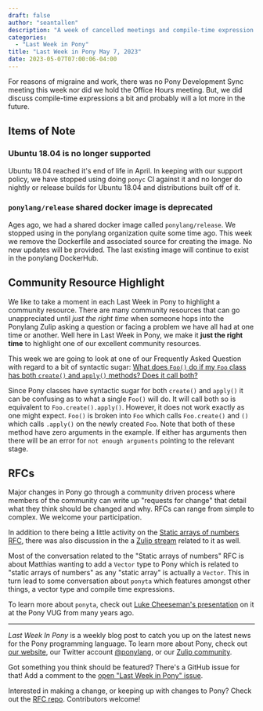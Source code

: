 ```yaml
---
draft: false
author: "seantallen"
description: "A week of cancelled meetings and compile-time expression conversation."
categories:
  - "Last Week in Pony"
title: "Last Week in Pony May 7, 2023"
date: 2023-05-07T07:00:06-04:00
---
```


For reasons of migraine and work, there was no Pony Development Sync meeting this week nor did we hold the Office Hours meeting. But, we did discuss compile-time expressions a bit and probably will a lot more in the future.

## Items of Note

### Ubuntu 18.04 is no longer supported

Ubuntu 18.04 reached it's end of life in April. In keeping with our support policy, we have stopped using doing `ponyc` CI against it and no longer do nightly or release builds for Ubuntu 18.04 and distributions built off of it.

### `ponylang/release` shared docker image is deprecated

Ages ago, we had a shared docker image called `ponylang/release`. We stopped using in the ponylang organization quite some time ago. This week we remove the Dockerfile and associated source for creating the image. No new updates will be provided. The last existing image will continue to exist in the ponylang DockerHub.

## Community Resource Highlight

We like to take a moment in each Last Week in Pony to highlight a community resource. There are many community resources that can go unappreciated until _just the right time_ when someone hops into the Ponylang Zulip asking a question or facing a problem we have all had at one time or another. Well here in Last Week in Pony, we make it **just the right time** to highlight one of our excellent community resources.

This week we are going to look at one of our Frequently Asked Question with regard to a bit of syntactic sugar: [What does `Foo()` do if my `Foo` class has both `create()` and `apply()` methods? Does it call both?](https://www.ponylang.io/faq/#Foo()-create-apply)

Since Pony classes have syntactic sugar for both `create()` and `apply()` it can be confusing as to what a single `Foo()` will do. It will call both so is equivalent to `Foo.create().apply()`. However, it does not work exactly as one might expect. `Foo()` is broken into `Foo` which calls `Foo.create()` and `()` which calls `.apply()` on the newly created `Foo`. Note that both of these method have zero arguments in the example. If either has arguments then there will be an error for `not enough arguments` pointing to the relevant stage.

## RFCs

Major changes in Pony go through a community driven process where members of the community can write up "requests for change" that detail what they think should be changed and why. RFCs can range from simple to complex. We welcome your participation.

In addition to there being a little activity on the [Static arrays of numbers RFC](https://github.com/ponylang/rfcs/pull/209), there was also discussion in the a [Zulip stream](https://ponylang.zulipchat.com/#narrow/stream/189959-RFCs/topic/static.20arrays.20of.20numbers) related to it as well.

Most of the conversation related to the "Static arrays of numbers" RFC is about Matthias wanting to add a `Vector` type to Pony which is related to "static arrays of numbers" as any "static array" is actually a `Vector`. This in turn lead to some conversation about `ponyta` which features amongst other things, a vector type and compile time expressions.

To learn more about `ponyta`, check out [Luke Cheeseman's presentation](https://vimeo.com/175746403) on it at the Pony VUG from many years ago.

---

_Last Week In Pony_ is a weekly blog post to catch you up on the latest news for the Pony programming language. To learn more about Pony, check out [our website](https://ponylang.io), our Twitter account [@ponylang](https://twitter.com/ponylang), or our [Zulip community](https://ponylang.zulipchat.com).

Got something you think should be featured? There's a GitHub issue for that! Add a comment to the [open "Last Week in Pony" issue](https://github.com/ponylang/ponylang.github.io/issues?q=is%3Aissue+is%3Aopen+label%3Alast-week-in-pony).

Interested in making a change, or keeping up with changes to Pony? Check out the [RFC repo](https://github.com/ponylang/rfcs). Contributors welcome!
